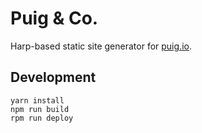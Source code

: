 # Puig & Co.

Harp-based static site generator for [puig.io](https://puig.io).

## Development

```
yarn install
npm run build
rpm run deploy
```